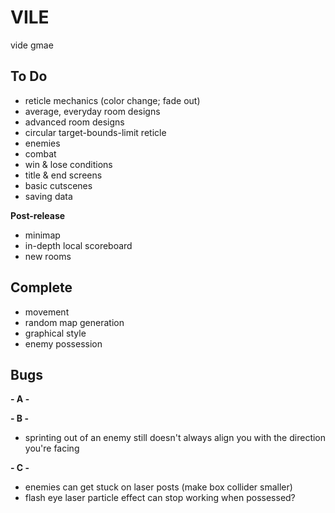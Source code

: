 # VILE
vide gmae

## To Do
- reticle mechanics (color change; fade out)
- average, everyday room designs
- advanced room designs
- circular target-bounds-limit reticle
- enemies
- combat
- win & lose conditions
- title & end screens
- basic cutscenes
- saving data

**Post-release**
- minimap
- in-depth local scoreboard
- new rooms

## Complete
- movement
- random map generation
- graphical style
- enemy possession

## Bugs

**- A -**

**- B -**
- sprinting out of an enemy still doesn't always align you with the direction you're facing

**- C -**
- enemies can get stuck on laser posts (make box collider smaller)
- flash eye laser particle effect can stop working when possessed?
